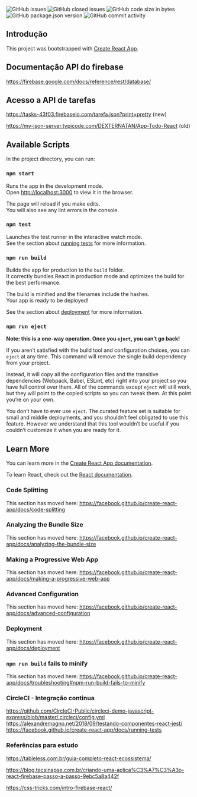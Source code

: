 ![GitHub issues](https://img.shields.io/github/issues/DEXTERNATAN/App-Todo-React.svg)
![GitHub closed issues](https://img.shields.io/github/issues-closed-raw/DEXTERNATAN/App-Todo-React.svg)
![GitHub code size in bytes](https://img.shields.io/github/languages/code-size/DEXTERNATAN/App-Todo-React.svg)
![GitHub package.json version](https://img.shields.io/github/package-json/v/DEXTERNATAN/App-Todo-React.svg)
![GitHub commit activity](https://img.shields.io/github/commit-activity/y/DEXTERNATAN/App-Todo-React.svg)


## Introdução

This project was bootstrapped with [Create React App](https://github.com/facebook/create-react-app).


## Documentação API do firebase
https://firebase.google.com/docs/reference/rest/database/

## Acesso a API de tarefas
https://tasks-43f03.firebaseio.com/tarefa.json?print=pretty (new)

https://my-json-server.typicode.com/DEXTERNATAN/App-Todo-React (old)


## Available Scripts

In the project directory, you can run:

### `npm start`

Runs the app in the development mode.<br>
Open [http://localhost:3000](http://localhost:3000) to view it in the browser.

The page will reload if you make edits.<br>
You will also see any lint errors in the console.

### `npm test`

Launches the test runner in the interactive watch mode.<br>
See the section about [running tests](https://facebook.github.io/create-react-app/docs/running-tests) for more information.

### `npm run build`

Builds the app for production to the `build` folder.<br>
It correctly bundles React in production mode and optimizes the build for the best performance.

The build is minified and the filenames include the hashes.<br>
Your app is ready to be deployed!

See the section about [deployment](https://facebook.github.io/create-react-app/docs/deployment) for more information.

### `npm run eject`

**Note: this is a one-way operation. Once you `eject`, you can’t go back!**

If you aren’t satisfied with the build tool and configuration choices, you can `eject` at any time. This command will remove the single build dependency from your project.

Instead, it will copy all the configuration files and the transitive dependencies (Webpack, Babel, ESLint, etc) right into your project so you have full control over them. All of the commands except `eject` will still work, but they will point to the copied scripts so you can tweak them. At this point you’re on your own.

You don’t have to ever use `eject`. The curated feature set is suitable for small and middle deployments, and you shouldn’t feel obligated to use this feature. However we understand that this tool wouldn’t be useful if you couldn’t customize it when you are ready for it.

## Learn More

You can learn more in the [Create React App documentation](https://facebook.github.io/create-react-app/docs/getting-started).

To learn React, check out the [React documentation](https://reactjs.org/).

### Code Splitting

This section has moved here: https://facebook.github.io/create-react-app/docs/code-splitting

### Analyzing the Bundle Size

This section has moved here: https://facebook.github.io/create-react-app/docs/analyzing-the-bundle-size

### Making a Progressive Web App

This section has moved here: https://facebook.github.io/create-react-app/docs/making-a-progressive-web-app

### Advanced Configuration

This section has moved here: https://facebook.github.io/create-react-app/docs/advanced-configuration

### Deployment

This section has moved here: https://facebook.github.io/create-react-app/docs/deployment

### `npm run build` fails to minify

This section has moved here: https://facebook.github.io/create-react-app/docs/troubleshooting#npm-run-build-fails-to-minify

### CircleCI - Integração continua
https://github.com/CircleCI-Public/circleci-demo-javascript-express/blob/master/.circleci/config.yml
https://alexandremagno.net/2018/09/testando-componentes-react-jest/
https://facebook.github.io/create-react-app/docs/running-tests


### Referências para estudo

https://tableless.com.br/guia-completo-react-ecossistema/

https://blog.tecsinapse.com.br/criando-uma-aplica%C3%A7%C3%A3o-react-firebase-passo-a-passo-9ebc5a8a442f

https://css-tricks.com/intro-firebase-react/
